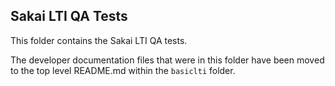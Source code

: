 Sakai LTI QA Tests
------------------

This folder contains the Sakai LTI QA tests.

The developer documentation files that were in this folder have been moved to the 
top level README.md within the `basiclti` folder.

